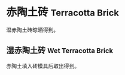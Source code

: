 # 赤陶土砖 <small> Terracotta Brick </small>
湿赤陶土砖晾晒得到。

## 湿赤陶土砖 <small> Wet Terracotta Brick </small>
赤陶土填入砖模具后取出得到。
